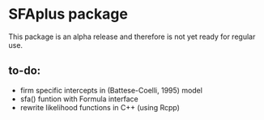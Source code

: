 SFAplus package
===============

This package is an alpha release and therefore is not yet ready for regular use.

to-do:
------

- firm specific intercepts in (Battese-Coelli, 1995) model
- sfa() funtion with Formula interface 
- rewrite likelihood functions in C++ (using Rcpp)